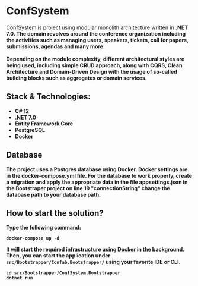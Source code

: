 # ConfSystem
ConfSystem is project using modular monolith architecture written in <b>.NET 7.0<b/>. The domain revolves around the conference organization including the activities such as managing users, speakers, tickets, call for papers, submissions, agendas and many more.
<br/>
<br/>
Depending on the module complexity, different architectural styles are being used, including simple CRUD approach, along with CQRS, Clean Architecture and Domain-Driven Design with the usage of so-called building blocks such as aggregates or domain services.

## Stack & Technologies:
- C# 12
- .NET 7.0
- Entity Framework Core
- PostgreSQL
- Docker

## Database
The project uses a Postgres database using Docker. Docker settings are in the <b>docker-compose.yml</b> file.
For the database to work properly, create a migration and apply the appropriate data in the file <b>appsettings.json</b> in the Bootstraper project on line 19 <b>"connectionString"</b> change the database path to your database path.

**How to start the solution?**
----------------

Type the following command:

```
docker-compose up -d
```

It will start the required infrastructure using [Docker](https://docs.docker.com/get-docker/) in the background. Then, you can start the application under `src/Bootstrapper/Confab.Bootstrapper/` using your favorite IDE or CLI.

```
cd src/Bootstrapper/ConfSystem.Bootstrapper
dotnet run
```
